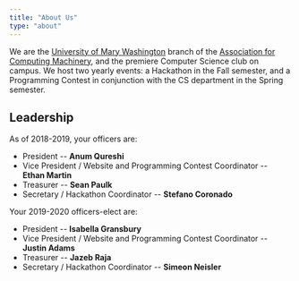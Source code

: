 ```yaml
---
title: "About Us"
type: "about"
---
```


We are the [University of Mary Washington](https://umw.edu) branch of the
[Association for Computing Machinery](https://www.acm.org), and the premiere
Computer Science club on campus. We host two yearly events: a Hackathon in the
Fall semester, and a Programming Contest in conjunction with the CS department
in the Spring semester.

## Leadership

As of 2018-2019, your officers are:

- President -- **Anum Qureshi**
- Vice President / Website and Programming Contest Coordinator -- **Ethan Martin**
- Treasurer -- **Sean Paulk**
- Secretary / Hackathon Coordinator -- **Stefano Coronado**

Your 2019-2020 officers-elect are:

- President -- **Isabella Gransbury**
- Vice President / Website and Programming Contest Coordinator -- **Justin
  Adams**
- Treasurer -- **Jazeb Raja**
- Secretary / Hackathon Coordinator -- **Simeon Neisler**

